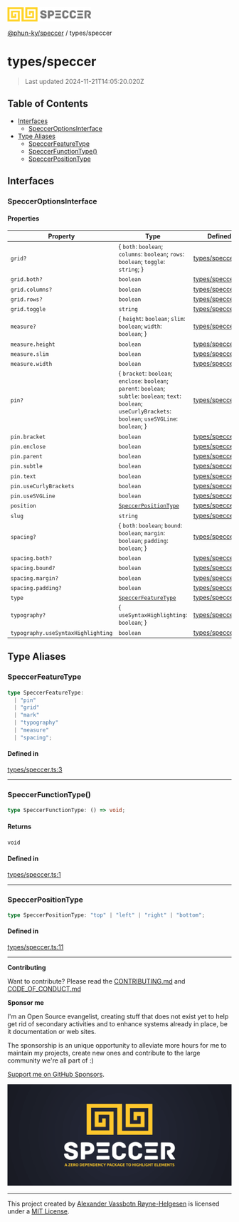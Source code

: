 <div>
  <img alt="SPECCER logo" src="https://raw.githubusercontent.com/phun-ky/speccer/main/public/logo-speccer-horizontal-colored-package.svg?raw=true" style="max-height:32px;" />
</div>

[@phun-ky/speccer](../README.md) / types/speccer

# types/speccer

> Last updated 2024-11-21T14:05:20.020Z

## Table of Contents

- [Interfaces](#interfaces)
  - [SpeccerOptionsInterface](#specceroptionsinterface)
- [Type Aliases](#type-aliases)
  - [SpeccerFeatureType](#speccerfeaturetype)
  - [SpeccerFunctionType()](#speccerfunctiontype)
  - [SpeccerPositionType](#speccerpositiontype)

## Interfaces

### SpeccerOptionsInterface

#### Properties

| Property                           | Type                                                                                                                                                                  | Defined in                                                                                   |
| ---------------------------------- | --------------------------------------------------------------------------------------------------------------------------------------------------------------------- | -------------------------------------------------------------------------------------------- |
| `grid?`                            | \{ `both`: `boolean`; `columns`: `boolean`; `rows`: `boolean`; `toggle`: `string`; }                                                                                  | [types/speccer.ts:40](https://github.com/phun-ky/speccer/blob/main/src/types/speccer.ts#L40) |
| `grid.both?`                       | `boolean`                                                                                                                                                             | [types/speccer.ts:42](https://github.com/phun-ky/speccer/blob/main/src/types/speccer.ts#L42) |
| `grid.columns?`                    | `boolean`                                                                                                                                                             | [types/speccer.ts:44](https://github.com/phun-ky/speccer/blob/main/src/types/speccer.ts#L44) |
| `grid.rows?`                       | `boolean`                                                                                                                                                             | [types/speccer.ts:43](https://github.com/phun-ky/speccer/blob/main/src/types/speccer.ts#L43) |
| `grid.toggle`                      | `string`                                                                                                                                                              | [types/speccer.ts:41](https://github.com/phun-ky/speccer/blob/main/src/types/speccer.ts#L41) |
| `measure?`                         | \{ `height`: `boolean`; `slim`: `boolean`; `width`: `boolean`; }                                                                                                      | [types/speccer.ts:26](https://github.com/phun-ky/speccer/blob/main/src/types/speccer.ts#L26) |
| `measure.height`                   | `boolean`                                                                                                                                                             | [types/speccer.ts:28](https://github.com/phun-ky/speccer/blob/main/src/types/speccer.ts#L28) |
| `measure.slim`                     | `boolean`                                                                                                                                                             | [types/speccer.ts:27](https://github.com/phun-ky/speccer/blob/main/src/types/speccer.ts#L27) |
| `measure.width`                    | `boolean`                                                                                                                                                             | [types/speccer.ts:29](https://github.com/phun-ky/speccer/blob/main/src/types/speccer.ts#L29) |
| `pin?`                             | \{ `bracket`: `boolean`; `enclose`: `boolean`; `parent`: `boolean`; `subtle`: `boolean`; `text`: `boolean`; `useCurlyBrackets`: `boolean`; `useSVGLine`: `boolean`; } | [types/speccer.ts:17](https://github.com/phun-ky/speccer/blob/main/src/types/speccer.ts#L17) |
| `pin.bracket`                      | `boolean`                                                                                                                                                             | [types/speccer.ts:18](https://github.com/phun-ky/speccer/blob/main/src/types/speccer.ts#L18) |
| `pin.enclose`                      | `boolean`                                                                                                                                                             | [types/speccer.ts:19](https://github.com/phun-ky/speccer/blob/main/src/types/speccer.ts#L19) |
| `pin.parent`                       | `boolean`                                                                                                                                                             | [types/speccer.ts:21](https://github.com/phun-ky/speccer/blob/main/src/types/speccer.ts#L21) |
| `pin.subtle`                       | `boolean`                                                                                                                                                             | [types/speccer.ts:20](https://github.com/phun-ky/speccer/blob/main/src/types/speccer.ts#L20) |
| `pin.text`                         | `boolean`                                                                                                                                                             | [types/speccer.ts:22](https://github.com/phun-ky/speccer/blob/main/src/types/speccer.ts#L22) |
| `pin.useCurlyBrackets`             | `boolean`                                                                                                                                                             | [types/speccer.ts:24](https://github.com/phun-ky/speccer/blob/main/src/types/speccer.ts#L24) |
| `pin.useSVGLine`                   | `boolean`                                                                                                                                                             | [types/speccer.ts:23](https://github.com/phun-ky/speccer/blob/main/src/types/speccer.ts#L23) |
| `position`                         | [`SpeccerPositionType`](speccer.md#speccerpositiontype)                                                                                                               | [types/speccer.ts:15](https://github.com/phun-ky/speccer/blob/main/src/types/speccer.ts#L15) |
| `slug`                             | `string`                                                                                                                                                              | [types/speccer.ts:14](https://github.com/phun-ky/speccer/blob/main/src/types/speccer.ts#L14) |
| `spacing?`                         | \{ `both`: `boolean`; `bound`: `boolean`; `margin`: `boolean`; `padding`: `boolean`; }                                                                                | [types/speccer.ts:34](https://github.com/phun-ky/speccer/blob/main/src/types/speccer.ts#L34) |
| `spacing.both?`                    | `boolean`                                                                                                                                                             | [types/speccer.ts:37](https://github.com/phun-ky/speccer/blob/main/src/types/speccer.ts#L37) |
| `spacing.bound?`                   | `boolean`                                                                                                                                                             | [types/speccer.ts:38](https://github.com/phun-ky/speccer/blob/main/src/types/speccer.ts#L38) |
| `spacing.margin?`                  | `boolean`                                                                                                                                                             | [types/speccer.ts:35](https://github.com/phun-ky/speccer/blob/main/src/types/speccer.ts#L35) |
| `spacing.padding?`                 | `boolean`                                                                                                                                                             | [types/speccer.ts:36](https://github.com/phun-ky/speccer/blob/main/src/types/speccer.ts#L36) |
| `type`                             | [`SpeccerFeatureType`](speccer.md#speccerfeaturetype)                                                                                                                 | [types/speccer.ts:16](https://github.com/phun-ky/speccer/blob/main/src/types/speccer.ts#L16) |
| `typography?`                      | \{ `useSyntaxHighlighting`: `boolean`; }                                                                                                                              | [types/speccer.ts:31](https://github.com/phun-ky/speccer/blob/main/src/types/speccer.ts#L31) |
| `typography.useSyntaxHighlighting` | `boolean`                                                                                                                                                             | [types/speccer.ts:32](https://github.com/phun-ky/speccer/blob/main/src/types/speccer.ts#L32) |

## Type Aliases

### SpeccerFeatureType

```ts
type SpeccerFeatureType:
  | "pin"
  | "grid"
  | "mark"
  | "typography"
  | "measure"
  | "spacing";
```

#### Defined in

[types/speccer.ts:3](https://github.com/phun-ky/speccer/blob/main/src/types/speccer.ts#L3)

---

### SpeccerFunctionType()

```ts
type SpeccerFunctionType: () => void;
```

#### Returns

`void`

#### Defined in

[types/speccer.ts:1](https://github.com/phun-ky/speccer/blob/main/src/types/speccer.ts#L1)

---

### SpeccerPositionType

```ts
type SpeccerPositionType: "top" | "left" | "right" | "bottom";
```

#### Defined in

[types/speccer.ts:11](https://github.com/phun-ky/speccer/blob/main/src/types/speccer.ts#L11)

---

**Contributing**

Want to contribute? Please read the [CONTRIBUTING.md](https://github.com/phun-ky/speccer/blob/main/CONTRIBUTING.md) and [CODE_OF_CONDUCT.md](https://github.com/phun-ky/speccer/blob/main/CODE_OF_CONDUCT.md)

**Sponsor me**

I'm an Open Source evangelist, creating stuff that does not exist yet to help get rid of secondary activities and to enhance systems already in place, be it documentation or web sites.

The sponsorship is an unique opportunity to alleviate more hours for me to maintain my projects, create new ones and contribute to the large community we're all part of :)

[Support me on GitHub Sponsors](https://github.com/sponsors/phun-ky).

![Speccer banner, with logo and slogan: A zero dependency package to annotate or highlight elements](https://github.com/phun-ky/speccer/blob/main/public/speccer-banner.png?raw=true)

---

This project created by [Alexander Vassbotn Røyne-Helgesen](http://phun-ky.net) is licensed under a [MIT License](https://choosealicense.com/licenses/mit/).
